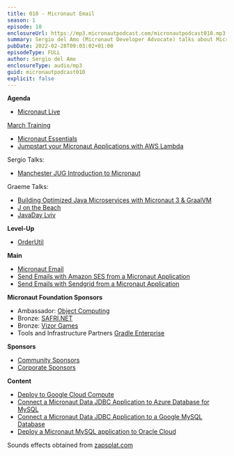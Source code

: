 ```yaml
---
title: 010 - Micronaut Email
season: 1
episode: 10
enclosureUrl: https://mp3.micronautpodcast.com/micronautpodcast010.mp3
summary: Sergio del Amo (Micronaut Developer Advocate) talks about Micronaut Email
pubDate: 2022-02-28T09:03:02+01:00
episodeType: FULL
author: Sergio del Amo
enclosureType: audio/mp3
guid: micronautpodcast010
explicit: false
---
```


**Agenda**

- [Micronaut Live](https://twitch.tv/micronautfw)

[March Training](https://micronaut.io/2022/02/21/march-micronaut-training/)

- [Micronaut Essentials](https://objectcomputing.com/services/training/catalog/micronaut-training/micronaut-essentials)
- [Jumpstart your Micronaut Applications with AWS Lambda](https://objectcomputing.com/services/training/catalog/micronaut-training/micronaut-aws-lambda)

Sergio Talks:

- [Manchester JUG Introduction to Micronaut](https://www.meetup.com/ManchesterUK-Java-Community/events/283472160/)

Graeme Talks:

- [Building Optimized Java Microservices with Micronaut 3 & GraalVM](https://www.jfokus.se/talks/790)
- [J on the Beach](https://www.jonthebeach.com)
- [JavaDay Lviv](https://www.javaday.org.ua)


**Level-Up**

- [OrderUtil](https://docs.micronaut.io/latest/api/io/micronaut/core/order/OrderUtil.html)

**Main**

- [Micronaut Email](https://micronaut-projects.github.io/micronaut-email/latest/guide/)
- [Send Emails with Amazon SES from a Micronaut Application](https://guides.micronaut.io/latest/micronaut-email-amazon-ses.html)
- [Send Emails with Sendgrid from a Micronaut Application](https://guides.micronaut.io/latest/micronaut-email-sendgrid.html)

**Micronaut Foundation Sponsors**

- Ambassador: [Object Computing](https://objectcomputing.com)
- Bronze: [SAFRI.NET](https://www.safri.net/)
- Bronze: [Vizor Games](https://vizor-interactive.com/en/)
- Tools and Infrastructure Partners [Gradle Enterprise](https://gradle.com)

**Sponsors**

- [Community Sponsors](https://micronaut.io/foundation/community-sponsorship/)
- [Corporate Sponsors](https://micronaut.io/foundation/corporate-sponsorship/)

**Content**

- [Deploy to Google Cloud Compute](https://guides.micronaut.io/latest/micronaut-google-cloud-compute.html)
- [Connect a Micronaut Data JDBC Application to Azure Database for MySQL](https://guides.micronaut.io/latest/micronaut-cloud-database-azure.html)
- [Connect a Micronaut Data JDBC Application to a Google MySQL Database](https://guides.micronaut.io/latest/micronaut-cloud-database-google.html)
- [Deploy a Micronaut MySQL application to Oracle Cloud](https://guides.micronaut.io/latest/micronaut-cloud-database-oracle.html)

Sounds effects obtained from [zapsplat.com](https:/zapsplat.com)